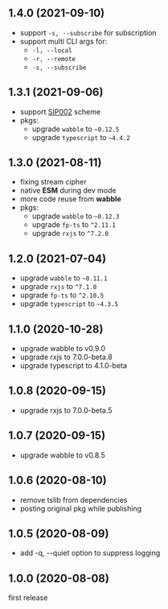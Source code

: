 ## 1.4.0 (2021-09-10)

- support `-s, --subscribe` for subscription
- support multi CLI args for:
  - `-l, --local`
  - `-r, --remote`
  - `-s, --subscribe`





## 1.3.1 (2021-09-06)

- support [SIP002](https://shadowsocks.org/en/wiki/SIP002-URI-Scheme.html) scheme 
- pkgs:
  - upgrade `wabble` to `~0.12.5`
  - upgrade `typescript` to `~4.4.2`





## 1.3.0 (2021-08-11)

- fixing stream cipher
- native **ESM** during dev mode
- more code reuse from **wabble**
- pkgs:
  - upgrade `wabble` to `~0.12.3`
  - upgrade `fp-ts` to `^2.11.1`
  - upgrade `rxjs` to `^7.2.0`





## 1.2.0 (2021-07-04)

- upgrade `wabble` to `~0.11.1`
- upgrade `rxjs` to `^7.1.0`
- upgrade `fp-ts` to `^2.10.5`
- upgrade `typescript` to `~4.3.5`





## 1.1.0 (2020-10-28)

- upgrade wabble to v0.9.0
- upgrade rxjs to 7.0.0-beta.8
- upgrade typescript to 4.1.0-beta





## 1.0.8 (2020-09-15)

- upgrade rxjs to 7.0.0-beta.5





## 1.0.7 (2020-09-15)

- upgrade wabble to v0.8.5





## 1.0.6 (2020-08-10)

- remove tslib from dependencies
- posting original pkg while publishing





## 1.0.5 (2020-08-09)

- add -q, --quiet option to suppress logging





## 1.0.0 (2020-08-08)

first release

